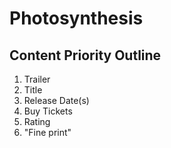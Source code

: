 # Photosynthesis

## Content Priority Outline

1. Trailer
2. Title
3. Release Date(s)
4. Buy Tickets
5. Rating
6. "Fine print"
